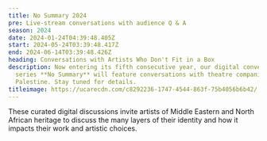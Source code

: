 ```yaml
---
title: No Summary 2024
pre: Live-stream conversations with audience Q & A
season: 2024
date: 2024-01-24T04:39:48.405Z
start: 2024-05-24T03:39:48.417Z
end: 2024-06-14T03:39:48.426Z
heading: Conversations with Artists Who Don't Fit in a Box
description: Now entering its fifth consecutive year, our digital conversation
  series **No Summary** will feature conversations with theatre companies in
  Palestine. Stay tuned for details.
titleimage: https://ucarecdn.com/c8292236-1747-4544-863f-75b4056b6b42/
---
```

These curated digital discussions invite artists of Middle Eastern and North African heritage to discuss the many layers of their identity and how it impacts their work and artistic choices.